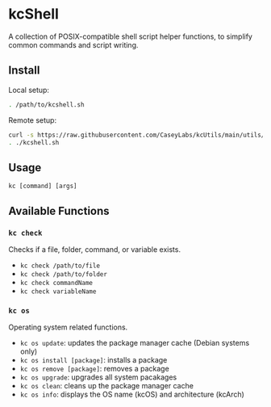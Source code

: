 # kcShell  
A collection of POSIX-compatible shell script helper functions, to simplify common commands and script writing.  
  
## Install  
  
Local setup:  
```sh
. /path/to/kcshell.sh
```  
  
Remote setup:    
```sh
curl -s https://raw.githubusercontent.com/CaseyLabs/kcUtils/main/utils/kcShell/kcshell.sh > kcshell.sh
. ./kcshell.sh
```    
  
## Usage  
`kc [command] [args]`  
  
## Available Functions  
### `kc check`  
Checks if a file, folder, command, or variable exists.  
- `kc check /path/to/file`  
- `kc check /path/to/folder`  
- `kc check commandName`  
- `kc check variableName`  
### `kc os`  
Operating system related functions.  
- `kc os update`: updates the package manager cache (Debian systems only)  
- `kc os install [package]`: installs a package  
- `kc os remove [package]`: removes a package  
- `kc os upgrade`: upgrades all system pacakages  
- `kc os clean`: cleans up the package manager cache  
- `kc os info`: displays the OS name (kcOS) and architecture (kcArch)  
